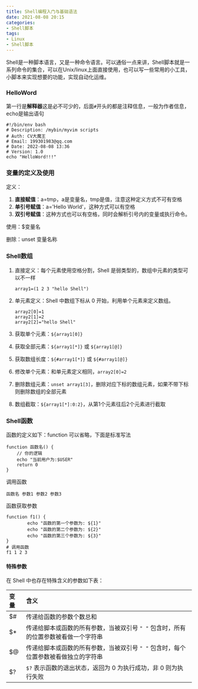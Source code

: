 ```yaml
---
title: Shell编程入门与基础语法
date: 2021-08-08 20:15
categories:
- Shell脚本
tags:
- Linux
- Shell脚本
---
```


Shell是一种脚本语言，又是一种命令语言。可以通俗一点来讲，Shell脚本就是一系列命令的集合，可以在Unix/linux上面直接使用，也可以写一些常用的小工具，小脚本来实现想要的功能，实现自动化运维。
<!-- more -->
### HelloWord

第一行是**解释器**这是必不可少的，后面`#`开头的都是注释信息，一般为作者信息，echo是输出语句

```shell
#!/bin/env bash
# Description: /mybin/myvim scripts
# Auth: CV大魔王
# Email: 199301983@qq.com
# Date: 2022-08-08 13:36
# Version: 1.0
echo "HelloWord!!!"
```

### 变量的定义及使用

定义：

1. **直接赋值**：a=tmp，a是变量名，tmp是值，注意这种定义方式不可有空格
2. **单引号赋值**：a='Hello World'，这种方式可以有空格
3. **双引号赋值**：这种方式也可以有空格，同时会解析引号内的变量或执行命令。

使用：$变量名

删除：unset 变量名称

### Shell数组

1. 直接定义：每个元素使用空格分割，Shell 是弱类型的，数组中元素的类型可以不一样

   ```shell
   array1=(1 2 3 "hello Shell")
   ```

2. 单元素定义：Shell 中数组下标从 0 开始，利用单个元素来定义数组。

   ```shell
   array2[0]=1
   array2[1]=2
   array2[2]="hello Shell"
   ```

3. 获取单个元素：`${array1[0]}`

4. 获取全部元素：`${array1[*]}` 或 `${array1[@]}`

5. 获取数组长度：`${#array1[*]}` 或 `${#array1[@]}`

6. 修改单个元素：和单元素定义相同，`array2[0]=2`

7. 删除数组元素：`unset array1[3]`，删除对应下标的数组元素，如果不带下标则删除数组的全部元素

8. 数组截取：`${array1[*]:0:2}`，从第1个元素往后2个元素进行截取



### Shell函数

函数的定义如下：function 可以省略，下面是标准写法

```shell
function 函数名() {
	// 你的逻辑
	echo "当前用户为:$USER"
	return 0
}
```

调用函数

```shell
函数名 参数1 参数2 参数3
```

函数获取参数

```shell
function f1() {
        echo "函数的第一个参数为: ${1}"
        echo "函数的第二个参数为: ${2}"
        echo "函数的第三个参数为: ${3}"
}
# 调用函数
f1 1 2 3
```

#### 特殊参数

在 Shell 中也存在特殊含义的参数如下表：

| 变量  | 含义                                            |
|:----|:----------------------------------------------|
| $#  | 传递给函数的参数个数总和                                  |
| $*  | 传递给脚本或函数的所有参数，当被双引号 `" "` 包含时，所有的位置参数被看做一个字符串 |
| $@  | 传递给脚本或函数的所有参数，当被双引号 `" "` 包含时，每个位置参数被看做独立的字符串 |
| $?  | `$?` 表示函数的退出状态，返回为 0 为执行成功，非 0 则为执行失败         |

